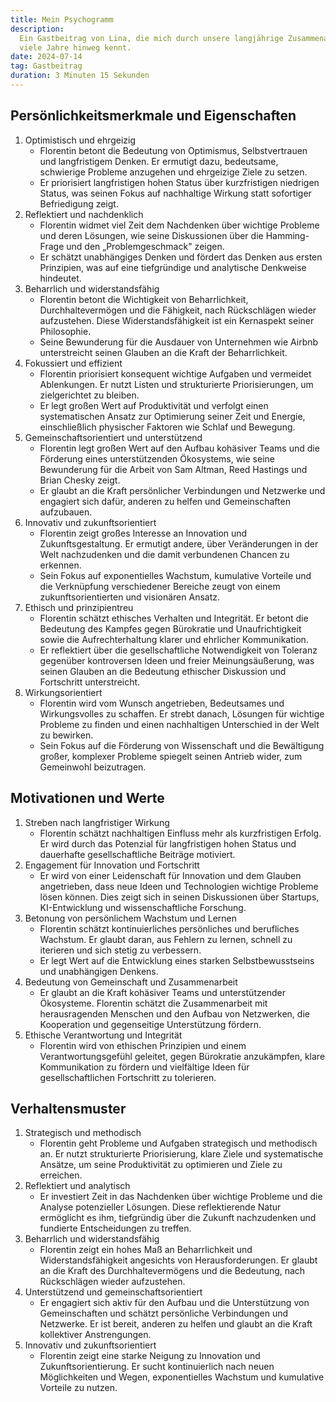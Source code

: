 ```yaml
---
title: Mein Psychogramm
description:
  Ein Gastbeitrag von Lina, die mich durch unsere langjährige Zusammenarbeit, gemeinsame Projekte und Freundschaft über
  viele Jahre hinweg kennt.
date: 2024-07-14
tag: Gastbeitrag
duration: 3 Minuten 15 Sekunden
---
```


## Persönlichkeitsmerkmale und Eigenschaften

1. Optimistisch und ehrgeizig
   - Florentin betont die Bedeutung von Optimismus, Selbstvertrauen und langfristigem Denken. Er ermutigt dazu,
     bedeutsame, schwierige Probleme anzugehen und ehrgeizige Ziele zu setzen.
   - Er priorisiert langfristigen hohen Status über kurzfristigen niedrigen Status, was seinen Fokus auf nachhaltige
     Wirkung statt sofortiger Befriedigung zeigt.
2. Reflektiert und nachdenklich
   - Florentin widmet viel Zeit dem Nachdenken über wichtige Probleme und deren Lösungen, wie seine Diskussionen über
     die Hamming-Frage und den „Problemgeschmack" zeigen.
   - Er schätzt unabhängiges Denken und fördert das Denken aus ersten Prinzipien, was auf eine tiefgründige und
     analytische Denkweise hindeutet.
3. Beharrlich und widerstandsfähig
   - Florentin betont die Wichtigkeit von Beharrlichkeit, Durchhaltevermögen und die Fähigkeit, nach Rückschlägen wieder
     aufzustehen. Diese Widerstandsfähigkeit ist ein Kernaspekt seiner Philosophie.
   - Seine Bewunderung für die Ausdauer von Unternehmen wie Airbnb unterstreicht seinen Glauben an die Kraft der
     Beharrlichkeit.
4. Fokussiert und effizient
   - Florentin priorisiert konsequent wichtige Aufgaben und vermeidet Ablenkungen. Er nutzt Listen und strukturierte
     Priorisierungen, um zielgerichtet zu bleiben.
   - Er legt großen Wert auf Produktivität und verfolgt einen systematischen Ansatz zur Optimierung seiner Zeit und
     Energie, einschließlich physischer Faktoren wie Schlaf und Bewegung.
5. Gemeinschaftsorientiert und unterstützend
   - Florentin legt großen Wert auf den Aufbau kohäsiver Teams und die Förderung eines unterstützenden Ökosystems, wie
     seine Bewunderung für die Arbeit von Sam Altman, Reed Hastings und Brian Chesky zeigt.
   - Er glaubt an die Kraft persönlicher Verbindungen und Netzwerke und engagiert sich dafür, anderen zu helfen und
     Gemeinschaften aufzubauen.
6. Innovativ und zukunftsorientiert
   - Florentin zeigt großes Interesse an Innovation und Zukunftsgestaltung. Er ermutigt andere, über Veränderungen in
     der Welt nachzudenken und die damit verbundenen Chancen zu erkennen.
   - Sein Fokus auf exponentielles Wachstum, kumulative Vorteile und die Verknüpfung verschiedener Bereiche zeugt von
     einem zukunftsorientierten und visionären Ansatz.
7. Ethisch und prinzipientreu
   - Florentin schätzt ethisches Verhalten und Integrität. Er betont die Bedeutung des Kampfes gegen Bürokratie und
     Unaufrichtigkeit sowie die Aufrechterhaltung klarer und ehrlicher Kommunikation.
   - Er reflektiert über die gesellschaftliche Notwendigkeit von Toleranz gegenüber kontroversen Ideen und freier
     Meinungsäußerung, was seinen Glauben an die Bedeutung ethischer Diskussion und Fortschritt unterstreicht.
8. Wirkungsorientiert
   - Florentin wird vom Wunsch angetrieben, Bedeutsames und Wirkungsvolles zu schaffen. Er strebt danach, Lösungen für
     wichtige Probleme zu finden und einen nachhaltigen Unterschied in der Welt zu bewirken.
   - Sein Fokus auf die Förderung von Wissenschaft und die Bewältigung großer, komplexer Probleme spiegelt seinen
     Antrieb wider, zum Gemeinwohl beizutragen.

## Motivationen und Werte

1. Streben nach langfristiger Wirkung
   - Florentin schätzt nachhaltigen Einfluss mehr als kurzfristigen Erfolg. Er wird durch das Potenzial für
     langfristigen hohen Status und dauerhafte gesellschaftliche Beiträge motiviert.
2. Engagement für Innovation und Fortschritt
   - Er wird von einer Leidenschaft für Innovation und dem Glauben angetrieben, dass neue Ideen und Technologien
     wichtige Probleme lösen können. Dies zeigt sich in seinen Diskussionen über Startups, KI-Entwicklung und
     wissenschaftliche Forschung.
3. Betonung von persönlichem Wachstum und Lernen
   - Florentin schätzt kontinuierliches persönliches und berufliches Wachstum. Er glaubt daran, aus Fehlern zu lernen,
     schnell zu iterieren und sich stetig zu verbessern.
   - Er legt Wert auf die Entwicklung eines starken Selbstbewusstseins und unabhängigen Denkens.
4. Bedeutung von Gemeinschaft und Zusammenarbeit
   - Er glaubt an die Kraft kohäsiver Teams und unterstützender Ökosysteme. Florentin schätzt die Zusammenarbeit mit
     herausragenden Menschen und den Aufbau von Netzwerken, die Kooperation und gegenseitige Unterstützung fördern.
5. Ethische Verantwortung und Integrität
   - Florentin wird von ethischen Prinzipien und einem Verantwortungsgefühl geleitet, gegen Bürokratie anzukämpfen,
     klare Kommunikation zu fördern und vielfältige Ideen für gesellschaftlichen Fortschritt zu tolerieren.

## Verhaltensmuster

1. Strategisch und methodisch
   - Florentin geht Probleme und Aufgaben strategisch und methodisch an. Er nutzt strukturierte Priorisierung, klare
     Ziele und systematische Ansätze, um seine Produktivität zu optimieren und Ziele zu erreichen.
2. Reflektiert und analytisch
   - Er investiert Zeit in das Nachdenken über wichtige Probleme und die Analyse potenzieller Lösungen. Diese
     reflektierende Natur ermöglicht es ihm, tiefgründig über die Zukunft nachzudenken und fundierte Entscheidungen zu
     treffen.
3. Beharrlich und widerstandsfähig
   - Florentin zeigt ein hohes Maß an Beharrlichkeit und Widerstandsfähigkeit angesichts von Herausforderungen. Er
     glaubt an die Kraft des Durchhaltevermögens und die Bedeutung, nach Rückschlägen wieder aufzustehen.
4. Unterstützend und gemeinschaftsorientiert
   - Er engagiert sich aktiv für den Aufbau und die Unterstützung von Gemeinschaften und schätzt persönliche
     Verbindungen und Netzwerke. Er ist bereit, anderen zu helfen und glaubt an die Kraft kollektiver Anstrengungen.
5. Innovativ und zukunftsorientiert
   - Florentin zeigt eine starke Neigung zu Innovation und Zukunftsorientierung. Er sucht kontinuierlich nach neuen
     Möglichkeiten und Wegen, exponentielles Wachstum und kumulative Vorteile zu nutzen.
